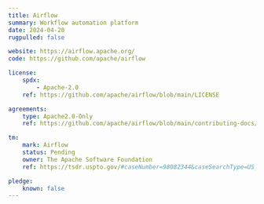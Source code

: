 ```yaml
---
title: Airflow
summary: Workflow automation platform
date: 2024-04-20
rugpulled: false

website: https://airflow.apache.org/
code: https://github.com/apache/airflow

license:
    spdx:
        - Apache-2.0
    ref: https://github.com/apache/airflow/blob/main/LICENSE

agreements:
    type: Apache2.0-Only
    ref: https://github.com/apache/airflow/blob/main/contributing-docs/README.rst

tm:
    mark: Airflow
    status: Pending
    owner: The Apache Software Foundation
    ref: https://tsdr.uspto.gov/#caseNumber=98082344&caseSearchType=US_APPLICATION&caseType=DEFAULT&searchType=statusSearch

pledge:
    known: false
---
```

